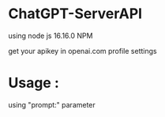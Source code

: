 # ChatGPT-ServerAPI
using node js 16.16.0
NPM



get your apikey in openai.com profile settings




# Usage :
using "prompt:" parameter


